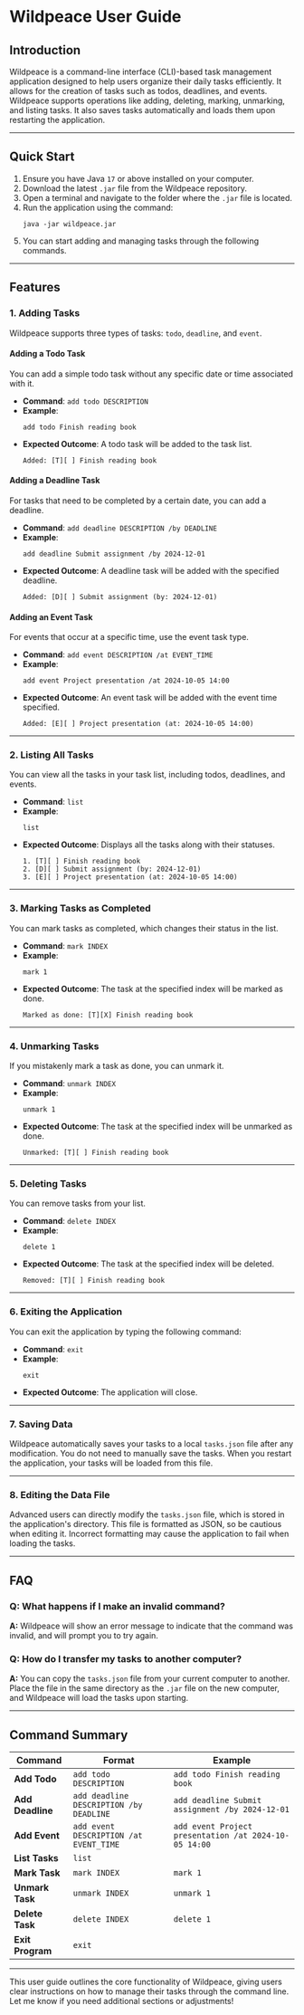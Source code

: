 # **Wildpeace User Guide**

## **Introduction**
Wildpeace is a command-line interface (CLI)-based task management application designed to help users organize their daily tasks efficiently. It allows for the creation of tasks such as todos, deadlines, and events. Wildpeace supports operations like adding, deleting, marking, unmarking, and listing tasks. It also saves tasks automatically and loads them upon restarting the application.

---

## **Quick Start**

1. Ensure you have Java `17` or above installed on your computer.
2. Download the latest `.jar` file from the Wildpeace repository.
3. Open a terminal and navigate to the folder where the `.jar` file is located.
4. Run the application using the command:
   ```
   java -jar wildpeace.jar
   ```
5. You can start adding and managing tasks through the following commands.

---

## **Features**

### **1. Adding Tasks**

Wildpeace supports three types of tasks: `todo`, `deadline`, and `event`.

#### Adding a Todo Task
You can add a simple todo task without any specific date or time associated with it.

- **Command**: `add todo DESCRIPTION`
- **Example**:
   ```
   add todo Finish reading book
   ```
- **Expected Outcome**: A todo task will be added to the task list.
   ```
   Added: [T][ ] Finish reading book
   ```

#### Adding a Deadline Task
For tasks that need to be completed by a certain date, you can add a deadline.

- **Command**: `add deadline DESCRIPTION /by DEADLINE`
- **Example**:
   ```
   add deadline Submit assignment /by 2024-12-01
   ```
- **Expected Outcome**: A deadline task will be added with the specified deadline.
   ```
   Added: [D][ ] Submit assignment (by: 2024-12-01)
   ```

#### Adding an Event Task
For events that occur at a specific time, use the event task type.

- **Command**: `add event DESCRIPTION /at EVENT_TIME`
- **Example**:
   ```
   add event Project presentation /at 2024-10-05 14:00
   ```
- **Expected Outcome**: An event task will be added with the event time specified.
   ```
   Added: [E][ ] Project presentation (at: 2024-10-05 14:00)
   ```

---

### **2. Listing All Tasks**

You can view all the tasks in your task list, including todos, deadlines, and events.

- **Command**: `list`
- **Example**:
   ```
   list
   ```
- **Expected Outcome**: Displays all the tasks along with their statuses.
   ```
   1. [T][ ] Finish reading book
   2. [D][ ] Submit assignment (by: 2024-12-01)
   3. [E][ ] Project presentation (at: 2024-10-05 14:00)
   ```

---

### **3. Marking Tasks as Completed**

You can mark tasks as completed, which changes their status in the list.

- **Command**: `mark INDEX`
- **Example**:
   ```
   mark 1
   ```
- **Expected Outcome**: The task at the specified index will be marked as done.
   ```
   Marked as done: [T][X] Finish reading book
   ```

---

### **4. Unmarking Tasks**

If you mistakenly mark a task as done, you can unmark it.

- **Command**: `unmark INDEX`
- **Example**:
   ```
   unmark 1
   ```
- **Expected Outcome**: The task at the specified index will be unmarked as done.
   ```
   Unmarked: [T][ ] Finish reading book
   ```

---

### **5. Deleting Tasks**

You can remove tasks from your list.

- **Command**: `delete INDEX`
- **Example**:
   ```
   delete 1
   ```
- **Expected Outcome**: The task at the specified index will be deleted.
   ```
   Removed: [T][ ] Finish reading book
   ```

---

### **6. Exiting the Application**

You can exit the application by typing the following command:

- **Command**: `exit`
- **Example**:
   ```
   exit
   ```
- **Expected Outcome**: The application will close.

---

### **7. Saving Data**

Wildpeace automatically saves your tasks to a local `tasks.json` file after any modification. You do not need to manually save the tasks. When you restart the application, your tasks will be loaded from this file.

---

### **8. Editing the Data File**

Advanced users can directly modify the `tasks.json` file, which is stored in the application's directory. This file is formatted as JSON, so be cautious when editing it. Incorrect formatting may cause the application to fail when loading the tasks.

---

## **FAQ**

### **Q:** What happens if I make an invalid command?

**A:** Wildpeace will show an error message to indicate that the command was invalid, and will prompt you to try again.

### **Q:** How do I transfer my tasks to another computer?

**A:** You can copy the `tasks.json` file from your current computer to another. Place the file in the same directory as the `.jar` file on the new computer, and Wildpeace will load the tasks upon starting.

---

## **Command Summary**

| **Command**         | **Format**                                         | **Example**                                                |
|---------------------|----------------------------------------------------|------------------------------------------------------------|
| **Add Todo**        | `add todo DESCRIPTION`                             | `add todo Finish reading book`                              |
| **Add Deadline**    | `add deadline DESCRIPTION /by DEADLINE`            | `add deadline Submit assignment /by 2024-12-01`             |
| **Add Event**       | `add event DESCRIPTION /at EVENT_TIME`             | `add event Project presentation /at 2024-10-05 14:00`       |
| **List Tasks**      | `list`                                             |                                                            |
| **Mark Task**       | `mark INDEX`                                       | `mark 1`                                                   |
| **Unmark Task**     | `unmark INDEX`                                     | `unmark 1`                                                 |
| **Delete Task**     | `delete INDEX`                                     | `delete 1`                                                 |
| **Exit Program**    | `exit`                                             |                                                            |

---

This user guide outlines the core functionality of Wildpeace, giving users clear instructions on how to manage their tasks through the command line. Let me know if you need additional sections or adjustments!